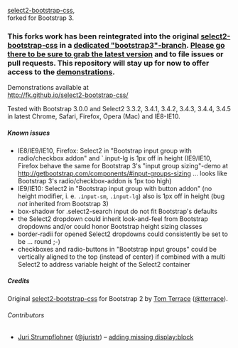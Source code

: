 [select2-bootstrap-css](https://github.com/t0m/select2-bootstrap-css),  
forked for Bootstrap 3.

### This forks work has been reintegrated into the original [select2-bootstrap-css](https://github.com/t0m/select2-bootstrap-css) in a [dedicated "bootstrap3"-branch](https://github.com/t0m/select2-bootstrap-css/tree/bootstrap3). [Please go there to be sure to grab the latest version](https://github.com/t0m/select2-bootstrap-css/tree/bootstrap3) and to file issues or pull requests. This repository will stay up for now to offer access to the [demonstrations](http://fk.github.io/select2-bootstrap-css/).

Demonstrations available at  
http://fk.github.io/select2-bootstrap-css/

Tested with Bootstrap 3.0.0 and Select2 3.3.2, 3.4.1, 3.4.2, 3.4.3, 3.4.4, 3.4.5 in latest Chrome, Safari, Firefox, Opera (Mac) and IE8-IE10.

##### Known issues

 * IE8/IE9/IE10, Firefox: Select2 in "Bootstrap input group with radio/checkbox addon" and `.input-lg is 1px off in height (IE9/IE10, Firefox behave the same for Bootstrap 3's "input group sizing"-demo at http://getbootstrap.com/components/#input-groups-sizing … looks like Bootstrap 3's radio/checkbox-addon is 1px too high)
 * IE9/IE10: Select2 in "Bootstrap input group with button addon" (no height modifier, i. e. `.input-sm`, `.input-lg`) also is 1px off in height (bug _not_ inherited from Bootstrap 3)
 * box-shadow for .select2-search input do not fit Bootstrap's defaults
 * the Select2 dropdown could inherit look-and-feel from Bootstrap dropdowns and/or could honor Bootstrap height sizing classes
 * border-radii for opened Select2 dropdowns could consistently be set to be … round ;-)
 * checkboxes and radio-buttons in "Bootstrap input groups" could be vertically aligned to the top (instead of center) if combined with a multi Select2 to address variable height of the Select2 container

##### Credits

 Original [select2-bootstrap-css](https://github.com/t0m/select2-bootstrap-css) for Bootstrap 2 by [Tom Terrace](https://github.com/t0m) ([@tterrace](https://twitter.com/tterrace)).

###### Contributors

 * [Juri Strumpflohner](https://github.com/juristr) ([@juristr](https://twitter.com/juristr)) – [adding missing display:block](https://github.com/fk/select2-bootstrap-css/pull/1)
